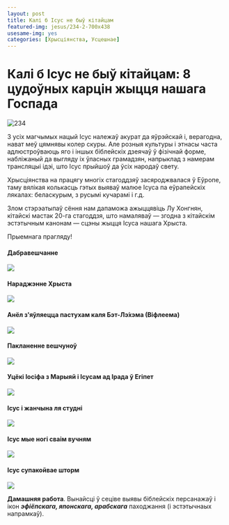 ```yaml
---
layout: post
title: Калі б Ісус не быў кітайцам
featured-img: jesus/234-2-700x438
usesame-img: yes
categories: [Хрысціянства, Усцешнае]
---
```



# Калі б Ісус не быў кітайцам: 8 цудоўных карцін жыцця нашага Госпада



![](/ublozie/assets/img/posts/jesus/234-2-700x438.jpg "234")


З усіх магчымых нацый Ісус належаў акурат да яўрэйскай і, верагодна, нават меў цямнявы колер скуры. Але розныя культуры і этнасы часта адлюстроўваюць яго і іншых біблейскіх дзеячаў ў фізічнай форме,  набліжаный да выгляду іх ўласных грамадзян, напрыклад з намерам трансляцыі ідэі, што Ісус прыйшоў да ўсіх народаў свету.

Хрысціянства на працягу многіх стагоддзяў засяроджвалася ў Еўропе, таму вялікая колькасць гэтых выяваў малюе Ісуса па еўрапейскіх лякалах: беласкурым, з русымі кучарамі і г.д.


Злом стэрэатыпаў сёння нам дапаможа ажыццявіць Лу Хонгнян, кітайскі мастак 20-га стагоддзя, што намаляваў — згодна з кітайскім эстэтычным канонам — сцэны жыцця Ісуса нашага Хрыста.

Прыемнага прагляду!


#### Дабравешчанне

![](/ublozie/assets/img/posts/jesus/2.jpg)


#### Нараджэнне Хрыста

![](/ublozie/assets/img/posts/jesus/1-2.jpg)

#### Анёл з'яўляецца пастухам каля Бэт-Лэ́хэма (Віфлеема)

![](/ublozie/assets/img/posts/jesus/3.jpg)

#### Пакланенне вешчуноў

![](/ublozie/assets/img/posts/jesus/4.jpg)

#### Уцёкі Іосіфа з Марыяй і Ісусам ад Ірада ў Егіпет 

![](/ublozie/assets/img/posts/jesus/5.jpg)

#### Ісус і жанчына ля студні

![](/ublozie/assets/img/posts/jesus/6.jpg)

#### Ісус мые ногі сваім вучням

![](/ublozie/assets/img/posts/jesus/7.jpg)

#### Ісус супакойвае шторм

![](/ublozie/assets/img/posts/jesus/8.jpg)

**Дамашняя работа**. Вынайсці ў сеціве выявы біблейскіх персанажаў і ікон ***эфіёпскага, японскага, арабскага*** паходжання (і эстэтычнаых напрамкаў).
